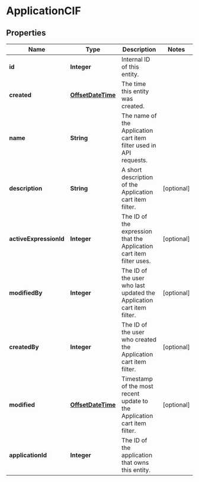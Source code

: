 

# ApplicationCIF

## Properties

Name | Type | Description | Notes
------------ | ------------- | ------------- | -------------
**id** | **Integer** | Internal ID of this entity. | 
**created** | [**OffsetDateTime**](OffsetDateTime.md) | The time this entity was created. | 
**name** | **String** | The name of the Application cart item filter used in API requests. | 
**description** | **String** | A short description of the Application cart item filter. |  [optional]
**activeExpressionId** | **Integer** | The ID of the expression that the Application cart item filter uses. |  [optional]
**modifiedBy** | **Integer** | The ID of the user who last updated the Application cart item filter. |  [optional]
**createdBy** | **Integer** | The ID of the user who created the Application cart item filter. |  [optional]
**modified** | [**OffsetDateTime**](OffsetDateTime.md) | Timestamp of the most recent update to the Application cart item filter. |  [optional]
**applicationId** | **Integer** | The ID of the application that owns this entity. | 



